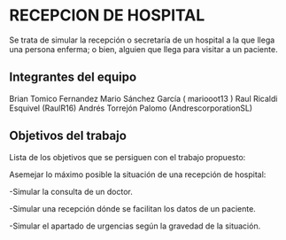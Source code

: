 # RECEPCION DE HOSPITAL

Se trata de simular la recepción o secretaría de un hospital a la que llega una persona enferma; o bien, alguien que llega para visitar a un paciente.

## Integrantes del equipo

Brian Tomico Fernandez
Mario Sánchez García ( mariooot13 )
Raul Ricaldi Esquivel (RaulR16)
Andrés Torrejón Palomo (AndrescorporationSL)

## Objetivos del trabajo

Lista de los objetivos que se persiguen con el trabajo propuesto:

Asemejar lo máximo posible la situación de una recepción de hospital:

-Simular la consulta de un doctor.

-Simular una recepción dónde se facilitan los datos de un paciente.

-Simular el apartado de urgencias según la gravedad de la situación.
